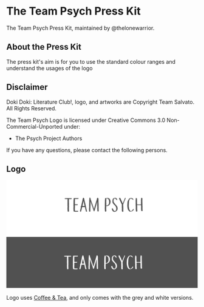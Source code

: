 # The Team Psych Press Kit
The Team Psych Press Kit, maintained by @thelonewarrior.

## About the Press Kit

The press kit's aim is for you to use the standard colour ranges and understand the usages of the logo 

## Disclaimer

Doki Doki: Literature Club!, logo, and artworks are Copyright Team Salvato. All Rights Reserved.


The Team Psych Logo is licensed under Creative Commons 3.0 Non-Commercial-Unported under:

- The Psych Project Authors
  

If you have any questions, please contact the following persons.

## Logo

![Logo](TeamPsychLogoColorGuides.png)

Logo uses [Coffee & Tea](https://www.dafont.com/coffee-tea.font), and only comes with the grey and white versions.


